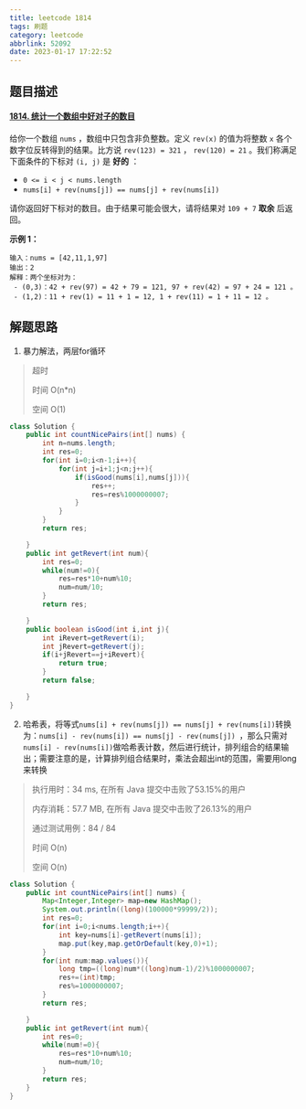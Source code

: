 ```yaml
---
title: leetcode 1814
tags: 刷题
category: leetcode
abbrlink: 52092
date: 2023-01-17 17:22:52
---
```


## 题目描述

#### [1814. 统计一个数组中好对子的数目](https://leetcode.cn/problems/count-nice-pairs-in-an-array/)



给你一个数组 `nums` ，数组中只包含非负整数。定义 `rev(x)` 的值为将整数 `x` 各个数字位反转得到的结果。比方说 `rev(123) = 321` ， `rev(120) = 21` 。我们称满足下面条件的下标对 `(i, j)` 是 **好的** ：

- `0 <= i < j < nums.length`
- `nums[i] + rev(nums[j]) == nums[j] + rev(nums[i])`

请你返回好下标对的数目。由于结果可能会很大，请将结果对 `109 + 7` **取余** 后返回。

 

**示例 1：**

```
输入：nums = [42,11,1,97]
输出：2
解释：两个坐标对为：
 - (0,3)：42 + rev(97) = 42 + 79 = 121, 97 + rev(42) = 97 + 24 = 121 。
 - (1,2)：11 + rev(1) = 11 + 1 = 12, 1 + rev(11) = 1 + 11 = 12 。
```

## 解题思路

1. 暴力解法，两层for循环

> 超时
>
> 时间 O(n*n)
>
> 空间 O(1)

```java
class Solution {
    public int countNicePairs(int[] nums) {
        int n=nums.length;
        int res=0;
        for(int i=0;i<n-1;i++){
            for(int j=i+1;j<n;j++){
                if(isGood(nums[i],nums[j])){
                    res++;
                    res=res%1000000007;
                }
            }
        }
        return res;

    }
    public int getRevert(int num){
        int res=0;
        while(num!=0){
            res=res*10+num%10;
            num=num/10;
        }
        return res;

    }
    public boolean isGood(int i,int j){
        int iRevert=getRevert(i);
        int jRevert=getRevert(j);
        if(i+jRevert==j+iRevert){
            return true;
        }
        return false;

    }
}
```



2. 哈希表，将等式`nums[i] + rev(nums[j]) == nums[j] + rev(nums[i])`转换为：`nums[i] - rev(nums[i]) == nums[j] - rev(nums[j]) `，那么只需对`nums[i] - rev(nums[i])`做哈希表计数，然后进行统计，排列组合的结果输出；需要注意的是，计算排列组合结果时，乘法会超出int的范围，需要用long来转换

> 执行用时：34 ms, 在所有 Java 提交中击败了53.15%的用户
>
> 内存消耗：57.7 MB, 在所有 Java 提交中击败了26.13%的用户
>
> 通过测试用例：84 / 84
>
> 时间 O(n)
>
> 空间 O(n)

```java
class Solution {
    public int countNicePairs(int[] nums) {
        Map<Integer,Integer> map=new HashMap();
        System.out.println((long)(100000*99999/2));
        int res=0;
        for(int i=0;i<nums.length;i++){
            int key=nums[i]-getRevert(nums[i]);
            map.put(key,map.getOrDefault(key,0)+1);
        }
        for(int num:map.values()){
            long tmp=((long)num*((long)num-1)/2)%1000000007;
            res+=(int)tmp;
            res%=1000000007;
        }
        return res;

    }
    public int getRevert(int num){
        int res=0;
        while(num!=0){
            res=res*10+num%10;
            num=num/10;
        }
        return res;
    }
}
```

